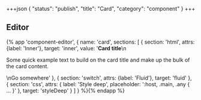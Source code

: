 +++json
{
  "status": "publish",
  "title": "Card",
  "category": "component"
}
+++

## Editor

{%
  app 'component-editor', {
    name: 'card',
    sections: [
      {
        section: 'html',
        attrs: {label: 'Inner'},
        target: 'inner',
        value: '<strong class="card-title">Card title</strong>\n<p>Some quick example text to build on the card title and make up the bulk of the card content.</p>\n<tini-button scheme="primary">Go somewhere</tini-button>'
      },
      {
        section: 'switch',
        attrs: {label: 'Fluid'},
        target: 'fluid'
      },
      {
        section: 'css',
        attrs: {
          label: 'Style deep',
          placeholder: ':host, .main, .any { ... }'
        },
        target: 'styleDeep'
      }
    ]
  }
%}{% endapp %}
